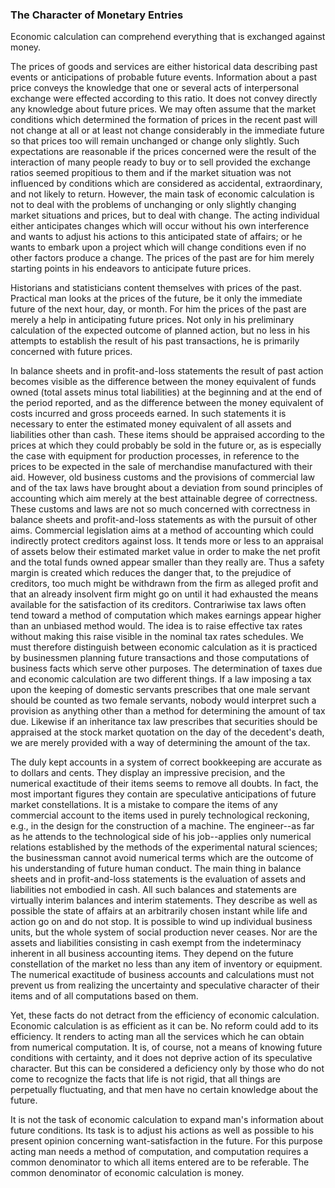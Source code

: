 ### The Character of Monetary Entries

Economic calculation can comprehend everything that is exchanged against money.

The prices of goods and services are either historical data describing past events or anticipations of probable future events. Information about a past price conveys the knowledge that one or several acts of interpersonal exchange were effected according to this ratio. It does not convey directly any knowledge about future prices. We may often assume that the market conditions which determined the formation of prices in the recent past will not change at all or at least not change considerably in the immediate future so that prices too will remain unchanged or change only slightly. Such expectations are reasonable if the prices concerned were the result of the interaction of many people ready to buy or to sell provided the exchange ratios seemed propitious to them and if the market situation was not influenced by conditions which are considered as accidental, extraordinary, and not likely to return. However, the main task of economic calculation is not to deal with the problems of unchanging or only slightly changing market situations and prices, but to deal with change. The acting individual either anticipates changes which will occur without his own interference and wants to adjust his actions to this anticipated state of affairs; or he wants to embark upon a project which will change conditions even if no other factors produce a change. The prices of the past are for him merely starting points in his endeavors to anticipate future prices.

Historians and statisticians content themselves with prices of the past. Practical man looks at the prices of the future, be it only the immediate future of the next hour, day, or month. For him the prices of the past are merely a help in anticipating future prices. Not only in his preliminary calculation of the expected outcome of planned action, but no less in his attempts to establish the result of his past transactions, he is primarily concerned with future prices.

In balance sheets and in profit-and-loss statements the result of past action becomes visible as the difference between the money equivalent of funds owned (total assets minus total liabilities) at the beginning and at the end of the period reported, and as the difference between the money equivalent of costs incurred and gross proceeds earned. In such statements it is necessary to enter the estimated money equivalent of all assets and liabilities other than cash. These items should be appraised according to the prices at which they could probably be sold in the future or, as is especially the case with equipment for production processes, in reference to the prices to be expected in the sale of merchandise manufactured with their aid. However, old business customs and the provisions of commercial law and of the tax laws have brought about a deviation from sound principles of accounting which aim merely at the best attainable degree of correctness. These customs and laws are not so much concerned with correctness in balance sheets and profit-and-loss statements as with the pursuit of other aims. Commercial legislation aims at a method of accounting which could indirectly protect creditors against loss. It tends more or less to an appraisal of assets below their estimated market value in order to make the net profit and the total funds owned appear smaller than they really are. Thus a safety margin is created which reduces the danger that, to the prejudice of creditors, too much might be withdrawn from the firm as alleged profit and that an already insolvent firm might go on until it had exhausted the means available for the satisfaction of its creditors. Contrariwise tax laws often tend toward a method of computation which makes earnings appear higher than an unbiased method would. The idea is to raise effective tax rates without making this raise visible in the nominal tax rates schedules. We must therefore distinguish between economic calculation as it is practiced by businessmen planning future transactions and those computations of business facts which serve other purposes. The determination of taxes due and economic calculation are two different things. If a law imposing a tax upon the keeping of domestic servants prescribes that one male servant should be counted as two female servants, nobody would interpret such a provision as anything other than a method for determining the amount of tax due. Likewise if an inheritance tax law prescribes that securities should be appraised at the stock market quotation on the day of the decedent's death, we are merely provided with a way of determining the amount of the tax.

The duly kept accounts in a system of correct bookkeeping are accurate as to dollars and cents. They display an impressive precision, and the numerical exactitude of their items seems to remove all doubts. In fact, the most important figures they contain are speculative anticipations of future market constellations. It is a mistake to compare the items of any commercial account to the items used in purely technological reckoning, e.g., in the design for the construction of a machine. The engineer--as far as he attends to the technological side of his job--applies only numerical relations established by the methods of the experimental natural sciences; the businessman cannot avoid numerical terms which are the outcome of his understanding of future human conduct. The main thing in balance sheets and in profit-and-loss statements is the evaluation of assets and liabilities not embodied in cash. All such balances and statements are virtually interim balances and interim statements. They describe as well as possible the state of affairs at an arbitrarily chosen instant while life and action go on and do not stop. It is possible to wind up individual business units, but the whole system of social production never ceases. Nor are the assets and liabilities consisting in cash exempt from the indeterminacy inherent in all business accounting items. They depend on the future constellation of the market no less than any item of inventory or equipment. The numerical exactitude of business accounts and calculations must not prevent us from realizing the uncertainty and speculative character of their items and of all computations based on them.

Yet, these facts do not detract from the efficiency of economic calculation. Economic calculation is as efficient as it can be. No reform could add to its efficiency. It renders to acting man all the services which he can obtain from numerical computation. It is, of course, not a means of knowing future conditions with certainty, and it does not deprive action of its speculative character. But this can be considered a deficiency only by those who do not come to recognize the facts that life is not rigid, that all things are perpetually fluctuating, and that men have no certain knowledge about the future.

It is not the task of economic calculation to expand man's information about future conditions. Its task is to adjust his actions as well as possible to his present opinion concerning want-satisfaction in the future. For this purpose acting man needs a method of computation, and computation requires a common denominator to which all items entered are to be referable. The common denominator of economic calculation is money.
